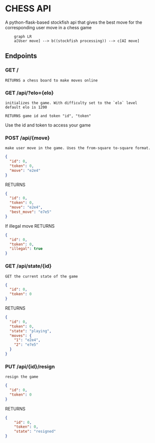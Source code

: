 # CHESS API
A python-flask-based stockfish api that gives the best move for the corresponding user move in a chess game

```mermaid
    graph LR
    a[User move] --> b((stockfish processing)) --> c[AI move]

```

## Endpoints

### GET /
    RETURNS a chess board to make moves online

### GET /api/?elo={elo}
    initializes the game. With difficulty set to the `elo` level
    default elo is 1200

    RETURNS game id and token "id", "token"

Use the id and token to access your game

### POST /api/{move}
    make user move in the game. Uses the from-square to-square format.
```json
{
  "id": 0,
  "token": 0,
  "move": "e2e4"
}
```
RETURNS
```json
{
  "id": 0,
  "token": 0,
  "move": "e2e4",
  "best_move": "e7e5"
}
```
If illegal move RETURNS
```json
{
  "id": 0,
  "token": 0,
  "illegal": true
}
```

### GET /api/state/{id}
    GET the current state of the game

```json
{
  "id": 0,
  "token": 0
}
```

RETURNS
```json
{
  "id": 0,
  "token": 0,
  "state": "playing",
  "moves": {
    "1": "e2e4",
    "2": "e7e5" 
  }
}
```
### PUT /api/{id}/resign
    resign the game

```json
{
  "id": 0,
  "token": 0
}
```
RETURNS
```json
{
    "id": 0,
    "token": 0,
    "state": "resigned"
}
```